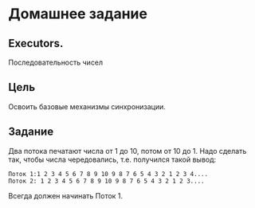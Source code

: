 # Домашнее задание
## Executors.
Последовательность чисел

## Цель
Освоить базовые механизмы синхронизации.

## Задание
Два потока печатают числа от 1 до 10, потом от 10 до 1. 
Надо сделать так, чтобы числа чередовались, т.е. получился такой вывод:

    Поток 1:1 2 3 4 5 6 7 8 9 10 9 8 7 6 5 4 3 2 1 2 3 4....
    Поток 2: 1 2 3 4 5 6 7 8 9 10 9 8 7 6 5 4 3 2 1 2 3....

Всегда должен начинать Поток 1.





